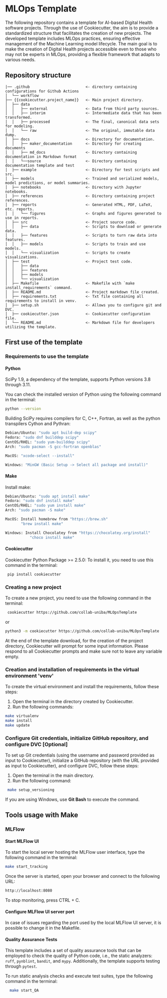 # MLOps Template
The following repository contains a template for AI-based Digital Health software projects. Through the use of Cookiecutter, the aim is to provide a standardized structure that facilitates the creation of new projects. The developed template includes MLOps practices, ensuring effective management of the Machine Learning model lifecycle. The main goal is to make the creation of Digital Health projects accessible even to those who may not be experts in MLOps, providing a flexible framework that adapts to various needs.

## Repository structure
```
|── .github                         <- directory containing configurations for Github Actions 
│  └── workflow                   
├── {{cookiecutter.project_name}}   <- Main project directory.
│  ├── data
│  │   ├── external                 <- Data from third party sources.
│  │   ├── interim                  <- Intermediate data that has been transformed.
│  │   ├── processed                <- The final, canonical data sets for modeling.
│  │   └── raw                      <- The original, immutable data dump.
│  ├── docs                         <- Directory for documentation.
│  │   ├── maker_documentation      <- Directory for creating documents
│  │   ├── md_docs                  <- Directory containing documentation in Markdown format
│  │   └──source                    <- Directory containing documentation template and test
│  ├── example                      <- Directory for test scripts and src.
│  ├── models                       <- Trained and serialized models, model predictions, or model summaries.
│  ├── notebooks                    <- Directory with Jupyter notebooks.
│  ├── references                   <- Directory containing project references.
│  ├── reports                      <- Generated HTML, PDF, LaTeX, etc. reports.
│  │   └── figures                  <- Graphs and figures generated to use in reports.
│  ├── src                          <- Project source code.
│  │   ├── data                     <- Scripts to download or generate data.
│  │   ├── features                 <- Scripts to turn raw data into features.
│  │   ├── models                   <- Scripts to train and use models.        
│  │   └── visualization            <- Scripts to create visualizations.
│  ├── test                         <- Project test code.
│  │   ├── data           
│  │   ├── features       
│  │   ├── models             
│  │   └── visualization  
│  ├── Makefile                     <- Makefile with `make install_requirements` command.
│  ├── README.md                    <- Project markdown file created.
│  ├── requirements.txt             <- Txt file containing all requirements to install in venv.
│  ├── setup.sh                     <- Allows you to configure git and DVC.
│  ├── cookiecutter.json            <- Cookiecutter configuration file.
│  └── README.md                    <- Markdown file for developers utilizing the template.
```


## First use of the template

### Requirements to use the template

#### Python

SciPy 1.9, a dependency of the template, supports Python versions 3.8 through 3.11.

 You can check the installed version of Python using the following command in the terminal:
 
 ``` bash
 python --version
 ```

 Building SciPy requires compilers for C, C++, Fortran, as well as the python transpilers Cython and Pythran:

 ``` bash
 Debian/Ubuntu: "sudo apt build-dep scipy"
 Fedora: "sudo dnf builddep scipy"
 CentOS/RHEL: "sudo yum-builddep scipy"
 Arch: "sudo pacman -S gcc-fortran openblas"
 ```
 
 ``` bash
 MacOS: "xcode-select --install"
 ```
 
 ``` bash
 Windows: "MinGW (Basic Setup -> Select all package and install)"
 ```

#### Make
Install make:
 
 ``` bash
 Debian/Ubuntu: "sudo apt install make"
 Fedora: "sudo dnf install make"
 CentOS/RHEL: "sudo yum install make"
 Arch: "sudo pacman -S make"
 ```
 
 ``` bash
 MacOS: Install homebrew from "https://brew.sh"
        "brew install make"
 ```
 
 ``` bash
 Windows: Install Chocolatey from "https://chocolatey.org/install"
            "choco install make"
 ```

#### Cookiecutter
Cookiecutter Python Package >= 2.5.0: To install it, you need to use this command in the terminal:

``` bash
 pip install cookiecutter
```

### Creating a new project
To create a new project, you need to use the following command in the terminal:

``` bash
 cookiecutter https://github.com/collab-uniba/MLOpsTemplate
```

or

 ``` bash
 python3 -m cookiecutter https://github.com/collab-uniba/MLOpsTemplate
 ```

At the end of the template download, for the creation of the project directory, Cookiecutter will prompt for some input information. Please respond to all Cookiecutter prompts and make sure not to leave any variable empty.

### Creation and installation of requirements in the virtual environment 'venv'
To create the virtual environment and install the requirements, follow these steps:
1. Open the terminal in the directory created by Cookiecutter.
2. Run the following commands:

 ``` bash
 make virtualenv
 make install
 make update
 ```

### Configure Git credentials, initialize GitHub repository, and configure DVC [Optional]

To set up Git credentials (using the username and password provided as input to Cookiecutter), initialize a GitHub repository (with the URL provided as input to Cookiecutter), and configure DVC, follow these steps:

1. Open the terminal in the main directory.
2. Run the following command:
   
 ``` bash
  make setup_versioning
 ```

If you are using Windows, use **Git Bash** to execute the command.

## Tools usage with Make

### MLFlow

#### Start MLFlow UI

To start the local server hosting the MLFlow user interface, type the following command in the terminal:

  ``` bash
  make start_tracking
  ```

Once the server is started, open your browser and connect to the following URL:
 
  ``` bash
  http://localhost:8080
  ```

To stop monitoring, press CTRL + C.

#### Configure MLFlow UI server port
In case of issues regarding the port used by the local MLFlow UI server, it is possible to change it in the Makefile.

#### Quality Assurance Tests
This template includes a set of quality assurance tools that can be employed to check the quality of Python code, i.e., the static analyzers: `ruff`, `pynblint`, `bandit`, and `mypy`.
Additionally, the template supports testing through `pytest`.

To run static analysis checks and execute test suites, type the following command in the terminal:

``` bash
  make start_QA
```
